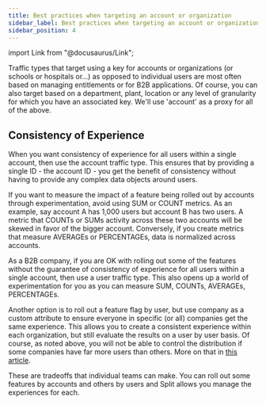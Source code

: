 ```yaml
---
title: Best practices when targeting an account or organization
sidebar_label: Best practices when targeting an account or organization
sidebar_position: 4
---
```


import Link from "@docusaurus/Link";

Traffic types that target using a key for accounts or organizations (or schools or hospitals or...) as opposed to individual users are most often based on managing entitlements or for B2B applications.  Of course, you can also target based on a department, plant, location or any level of granularity for which you have an associated key.  We'll use 'account' as a proxy for all of the above.

## Consistency of Experience

When you want consistency of experience for all users within a single account, then use the account traffic type. This ensures that by providing a single ID - the account ID - you get the benefit of consistency without having to provide any complex data objects around users.

If you want to measure the impact of a feature being rolled out by accounts through experimentation, avoid using SUM or COUNT metrics. As an example, say account A has 1,000 users but account B has two users. A metric that COUNTs or SUMs activity across these two accounts will be skewed in favor of the bigger account. Conversely, if you create metrics that measure AVERAGEs or PERCENTAGEs, data is normalized across accounts.

As a B2B company, if you are OK with rolling out some of the features without the guarantee of consistency of experience for all users within a single account, then use a user traffic type. This also opens up a world of experimentation for you as you can measure SUM, COUNTs, AVERAGEs, PERCENTAGEs.

Another option is to roll out a feature flag by user, but use company as a custom attribute to ensure everyone in specific (or all) companies get the same experience.  This allows you to create a consistent experience within each organization, but still evaluate the results on a user by user basis.  Of course, as noted above, you will not be able to control the distribution if some companies have far more users than others.  More on that in [this article](/docs/feature-management-experimentation/feature-management/faqs/ensure-a-consistent-user-experience).

These are tradeoffs that individual teams can make. You can roll out some features by accounts and others by users and Split allows you manage the experiences for each.